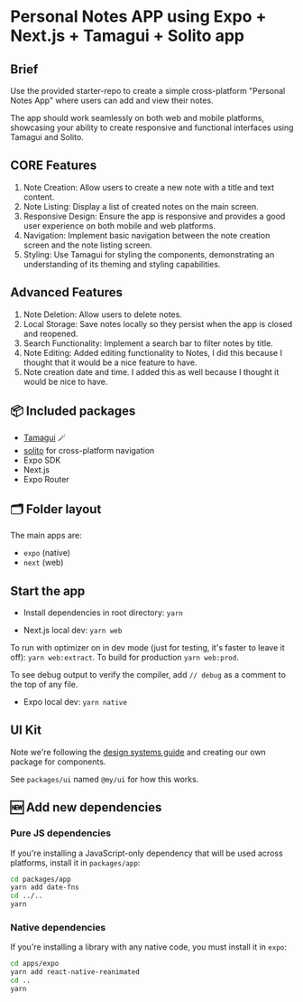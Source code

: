 # Personal Notes APP using Expo + Next.js + Tamagui + Solito app

## Brief

Use the provided starter-repo to create a simple cross-platform "Personal Notes App" where
users can add and view their notes.

The app should work seamlessly on both web and mobile platforms, showcasing your ability to
create responsive and functional interfaces using Tamagui and Solito.

## CORE Features

1. Note Creation: Allow users to create a new note with a title and text content.
2. Note Listing: Display a list of created notes on the main screen.
3. Responsive Design: Ensure the app is responsive and provides a good user experience on both mobile and web platforms.
4. Navigation: Implement basic navigation between the note creation screen and the note listing screen.
5. Styling: Use Tamagui for styling the components, demonstrating an understanding of its theming and styling capabilities.

## Advanced Features

1. Note Deletion: Allow users to delete notes.
2. Local Storage: Save notes locally so they persist when the app is closed and reopened.
3. Search Functionality: Implement a search bar to filter notes by title.
4. Note Editing: Added editing functionality to Notes, I did this because I thought that it would be a nice feature to have.
6. Note creation date and time. I added this as well because I thought it would be nice to have.

## 📦 Included packages

- [Tamagui](https://tamagui.dev) 🪄
- [solito](https://solito.dev) for cross-platform navigation
- Expo SDK
- Next.js
- Expo Router

## 🗂 Folder layout

The main apps are:

- `expo` (native)
- `next` (web)

## Start the app

- Install dependencies in root directory: `yarn`

- Next.js local dev: `yarn web`

To run with optimizer on in dev mode (just for testing, it's faster to leave it off): `yarn web:extract`. To build for production `yarn web:prod`.

To see debug output to verify the compiler, add `// debug` as a comment to the top of any file.

- Expo local dev: `yarn native`

## UI Kit

Note we're following the [design systems guide](https://tamagui.dev/docs/guides/design-systems) and creating our own package for components.

See `packages/ui` named `@my/ui` for how this works.

## 🆕 Add new dependencies

### Pure JS dependencies

If you're installing a JavaScript-only dependency that will be used across platforms, install it in `packages/app`:

```sh
cd packages/app
yarn add date-fns
cd ../..
yarn
```

### Native dependencies

If you're installing a library with any native code, you must install it in `expo`:

```sh
cd apps/expo
yarn add react-native-reanimated
cd ..
yarn
```

